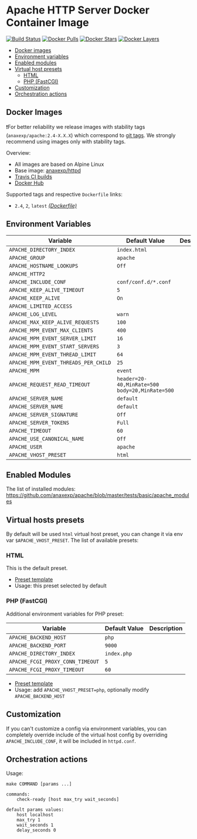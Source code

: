 # Apache HTTP Server Docker Container Image

[![Build Status](https://travis-ci.org/anaxexp/apache.svg?branch=master)](https://travis-ci.org/anaxexp/apache)
[![Docker Pulls](https://img.shields.io/docker/pulls/anaxexp/apache.svg)](https://hub.docker.com/r/anaxexp/apache)
[![Docker Stars](https://img.shields.io/docker/stars/anaxexp/apache.svg)](https://hub.docker.com/r/anaxexp/apache)
[![Docker Layers](https://images.microbadger.com/badges/image/anaxexp/apache.svg)](https://microbadger.com/images/anaxexp/apache)

* [Docker images](#docker-images)
* [Environment variables](#environment-variables)
* [Enabled modules](#enabled-modules)
* [Virtual host presets](#virtual-hosts-presets)
    * [HTML](#html)
    * [PHP (FastCGI)](#php-fastcgi)
* [Customization](#customization)
* [Orchestration actions](#orchestration-actions)

## Docker Images

❗️For better reliability we release images with stability tags (`anaxexp/apache:2.4-X.X.X`) which correspond to [git tags](https://github.com/anaxexp/apache/releases). We strongly recommend using images only with stability tags. 

Overview:

* All images are based on Alpine Linux
* Base image: [anaxexp/httpd](https://github.com/anaxexp/httpd)
* [Travis CI builds](https://travis-ci.org/anaxexp/apache) 
* [Docker Hub](https://hub.docker.com/r/anaxexp/apache) 

Supported tags and respective `Dockerfile` links:

* `2.4`, `2`, `latest` [_(Dockerfile)_](https://github.com/anaxexp/apache/tree/master/Dockerfile)

## Environment Variables 

| Variable                             | Default Value                                    | Description |
| ------------------------------------ | ------------------------------------------------ | ----------- |
| `APACHE_DIRECTORY_INDEX`             | `index.html`                                     |             |
| `APACHE_GROUP`                       | `apache`                                         |             |
| `APACHE_HOSTNAME_LOOKUPS`            | `Off`                                            |             |
| `APACHE_HTTP2`                       |                                                  |             |
| `APACHE_INCLUDE_CONF`                | `conf/conf.d/*.conf`                             |             |
| `APACHE_KEEP_ALIVE_TIMEOUT`          | `5`                                              |             |
| `APACHE_KEEP_ALIVE`                  | `On`                                             |             |
| `APACHE_LIMITED_ACCESS`              |                                                  |             |
| `APACHE_LOG_LEVEL`                   | `warn`                                           |             |
| `APACHE_MAX_KEEP_ALIVE_REQUESTS`     | `100`                                            |             |
| `APACHE_MPM_EVENT_MAX_CLIENTS`       | `400`                                            |             |
| `APACHE_MPM_EVENT_SERVER_LIMIT`      | `16`                                             |             |
| `APACHE_MPM_EVENT_START_SERVERS`     | `3`                                              |             |
| `APACHE_MPM_EVENT_THREAD_LIMIT`      | `64`                                             |             |
| `APACHE_MPM_EVENT_THREADS_PER_CHILD` | `25`                                             |             |
| `APACHE_MPM`                         | `event`                                          |             |
| `APACHE_REQUEST_READ_TIMEOUT`        | `header=20-40,MinRate=500` `body=20,MinRate=500` |             |
| `APACHE_SERVER_NAME`                 | `default`                                        |             |
| `APACHE_SERVER_NAME`                 | `default`                                        |             |
| `APACHE_SERVER_SIGNATURE`            | `Off`                                            |             |
| `APACHE_SERVER_TOKENS`               | `Full`                                           |             |
| `APACHE_TIMEOUT`                     | `60`                                             |             |
| `APACHE_USE_CANONICAL_NAME`          | `Off`                                            |             |
| `APACHE_USER`                        | `apache`                                         |             |
| `APACHE_VHOST_PRESET`                | `html`                                           |             |

## Enabled Modules

The list of installed modules: https://github.com/anaxexp/apache/blob/master/tests/basic/apache_modules

## Virtual hosts presets

By default will be used `html` virtual host preset, you can change it via env var `$APACHE_VHOST_PRESET`. The list of available presets:   

### HTML

This is the default preset.

* [Preset template](https://github.com/anaxexp/apache/blob/master/templates/presets/html.conf.tmpl)
* Usage: this preset selected by default

### PHP (FastCGI)

Additional environment variables for PHP preset:

| Variable                         | Default Value   | Description |
| -------------------------------- | --------------- | ----------- |
| `APACHE_BACKEND_HOST`            | `php`           |             |
| `APACHE_BACKEND_PORT`            | `9000`          |             |
| `APACHE_DIRECTORY_INDEX`         | `index.php`     |             |
| `APACHE_FCGI_PROXY_CONN_TIMEOUT` | `5`             |             |
| `APACHE_FCGI_PROXY_TIMEOUT`      | `60`            |             |

* [Preset template](https://github.com/anaxexp/apache/blob/master/templates/presets/php.conf.tmpl)
* Usage: add `APACHE_VHOST_PRESET=php`, optionally modify `APACHE_BACKEND_HOST`

## Customization

If you can't customize a config via environment variables, you can completely override include of the virtual host config by overriding `APACHE_INCLUDE_CONF`, it will be included in `httpd.conf`.

## Orchestration actions

Usage:
```
make COMMAND [params ...]

commands:
    check-ready [host max_try wait_seconds]

default params values:
    host localhost
    max_try 1
    wait_seconds 1
    delay_seconds 0
```